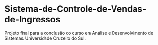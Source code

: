 # Sistema-de-Controle-de-Vendas-de-Ingressos
Projeto final para a conclusão do curso em Análise e Desenvolvimento de Sistemas. Universidade Cruzeiro do Sul.
